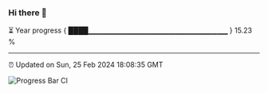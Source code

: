 ### Hi there 👋

⏳ Year progress { ████▁▁▁▁▁▁▁▁▁▁▁▁▁▁▁▁▁▁▁▁▁▁▁▁▁▁ } 15.23 %

---

⏰ Updated on Sun, 25 Feb 2024 18:08:35 GMT

![Progress Bar CI](https://github.com/Shyam-Makwana/GitHub-Actions-Demo/workflows/Progress%20Bar%20CI/badge.svg)
